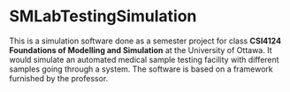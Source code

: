 SMLabTestingSimulation
======================

This is a simulation software done as a semester project for class **CSI4124 Foundations of Modelling and Simulation** at the University of Ottawa. It would simulate an automated medical sample testing facility with different samples going through a system. The software is based on a framework furnished by the professor.
